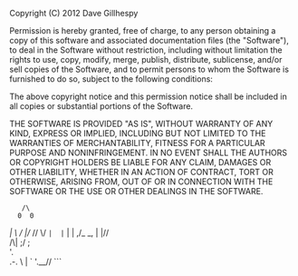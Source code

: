Copyright (C) 2012 Dave Gillhespy

Permission is hereby granted, free of charge, to any person obtaining a copy of this software and associated
documentation files (the "Software"), to deal in the Software without restriction, including without limitation
the rights to use, copy, modify, merge, publish, distribute, sublicense, and/or sell copies of the Software,
and to permit persons to whom the Software is furnished to do so, subject to the following conditions:

The above copyright notice and this permission notice shall be included in all copies or substantial portions
of the Software.

THE SOFTWARE IS PROVIDED "AS IS", WITHOUT WARRANTY OF ANY KIND, EXPRESS OR IMPLIED, INCLUDING BUT NOT LIMITED
TO THE WARRANTIES OF MERCHANTABILITY, FITNESS FOR A PARTICULAR PURPOSE AND NONINFRINGEMENT. IN NO EVENT SHALL
THE AUTHORS OR COPYRIGHT HOLDERS BE LIABLE FOR ANY CLAIM, DAMAGES OR OTHER LIABILITY, WHETHER IN AN ACTION OF
CONTRACT, TORT OR OTHERWISE, ARISING FROM, OUT OF OR IN CONNECTION WITH THE SOFTWARE OR THE USE OR OTHER
DEALINGS IN THE SOFTWARE.


       /\
      0  0
  _\| \  / |/_
    \//  \\/
     `|  |`
      |  | ,/_
  _\, |  |//\
   /\\|  ;/
     \;  \
       '. \
  .-.    \ |
 `   '.__//
       ```